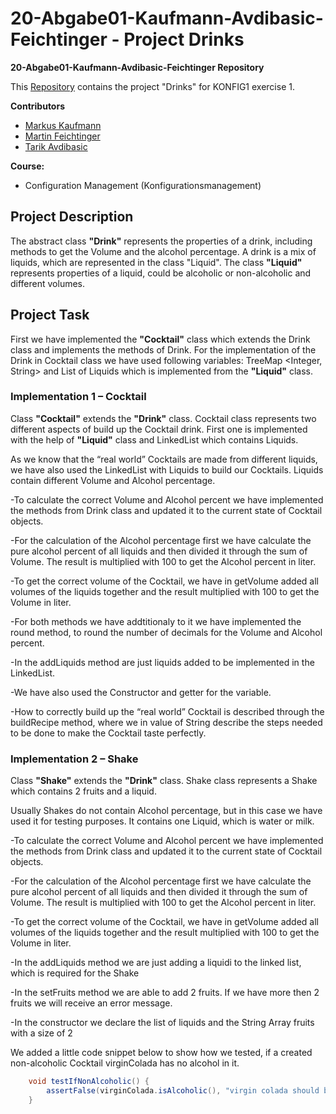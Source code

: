 # 20-Abgabe01-Kaufmann-Avdibasic-Feichtinger - Project Drinks #

**20-Abgabe01-Kaufmann-Avdibasic-Feichtinger Repository**

This [Repository](https://github.com/martinf13/20-Abgabe01-Kaufmann-Avdibasic-Feichtinger.git) contains the project "Drinks" for KONFIG1 exercise 1.

**Contributors**
- [Markus Kaufmann](https://github.com/markuskaufmann87 "Markus Kaufmann")
- [Martin Feichtinger](https://github.com/martinf13 "Martin Feichtinger")
- [Tarik Avdibasic](https://github.com/TarikAvdibasic90 "Tarik Avdibasic")

**Course:**

- Configuration Management (Konfigurationsmanagement)

## Project Description ##

The abstract class **"Drink"** represents the properties of a drink, including methods to get the Volume and the alcohol percentage.
A drink is a mix of liquids, which are represented in the class "Liquid".
The class **"Liquid"** represents properties of a liquid, could be alcoholic or non-alcoholic and different volumes.


## Project Task ##
First we have implemented the **"Cocktail"** class which extends the Drink class and implements the methods of Drink.
For the implementation of the Drink in Cocktail class we have used following variables: TreeMap <Integer, String> and List of Liquids which is implemented from the **"Liquid"** class.

### Implementation 1 – Cocktail ###
Class **"Cocktail"** extends the **"Drink"** class. Cocktail class represents two different aspects of build up the Cocktail drink. 
First one is implemented with the help of **"Liquid"** class and LinkedList which contains Liquids. 

As we know that the “real world” Cocktails are made from different liquids, we have also used the LinkedList with Liquids to build our Cocktails.
Liquids contain different Volume and Alcohol percentage. 

-To calculate the correct Volume and Alcohol percent we have implemented the methods from Drink class and updated it to the current state of Cocktail objects. 

-For the calculation of the Alcohol percentage first we have calculate the pure alcohol percent of all liquids and then divided it through the sum of Volume. The result is multiplied with 100 to get the Alcohol percent in liter.

-To get the correct volume of the Cocktail, we have in getVolume added all volumes of the liquids together and the result multiplied with 100 to get the Volume in liter.

-For both methods we have addtitionaly to it we have implemented the round method, to round the number of decimals for the Volume and Alcohol percent.

-In the addLiquids method are just liquids added to be implemented in the LinkedList.

-We have also used the Constructor and getter for the variable.

-How to correctly build up the “real world” Cocktail is described through the buildRecipe method, where we in value of String describe the steps needed to be done to make the Cocktail taste perfectly.

### Implementation 2 – Shake ###
Class **"Shake"** extends the **"Drink"** class. Shake class represents a Shake which contains 2 fruits and a liquid. 

Usually Shakes do not contain Alcohol percentage, but in this case we have used it for testing purposes. It contains one Liquid, which is water or milk.

-To calculate the correct Volume and Alcohol percent we have implemented the methods from Drink class and updated it to the current state of Cocktail objects. 

-For the calculation of the Alcohol percentage first we have calculate the pure alcohol percent of all liquids and then divided it through the sum of Volume. The result is multiplied with 100 to get the Alcohol percent in liter.

-To get the correct volume of the Cocktail, we have in getVolume added all volumes of the liquids together and the result multiplied with 100 to get the Volume in liter.

-In the addLiquids method we are just adding a liquidi to the linked list, which is required for the Shake

-In the setFruits method we are able to add 2 fruits. If we have more then 2 fruits we will receive an error message.

-In the constructor we declare the list of liquids and the String Array fruits with a size of 2



We added a little code snippet below to show how we tested, if a created non-alcoholic Cocktail virginColada has no alcohol in it.

```java
    void testIfNonAlcoholic() {
        assertFalse(virginColada.isAlcoholic(), "virgin colada should be non-alcoholic!");
    }
```